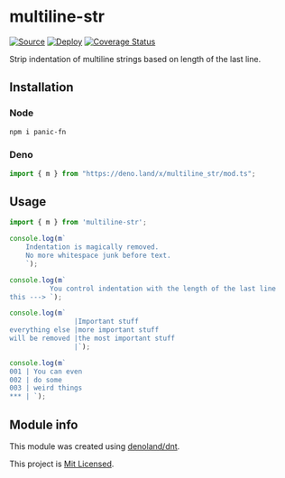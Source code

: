 # multiline-str

[![Source](https://img.shields.io/badge/source-github-informational)](https://github.com/glebbash/multiline-strn)
[![Deploy](https://github.com/glebbash/multiline-str/workflows/release/badge.svg)](https://github.com/glebbash/multiline-str/actions)
[![Coverage Status](https://coveralls.io/repos/github/glebbash/multiline-str/badge.svg?branch=master)](https://coveralls.io/github/glebbash/multiline-str?branch=master)

Strip indentation of multiline strings based on length of the last line.

## Installation

### Node

```bash
npm i panic-fn
```

### Deno

```ts
import { m } from "https://deno.land/x/multiline_str/mod.ts";
```

## Usage

```ts
import { m } from 'multiline-str';

console.log(m`
    Indentation is magically removed.
    No more whitespace junk before text.
    `);

console.log(m`
          You control indentation with the length of the last line
this ---> `);

console.log(m`
                |Important stuff
everything else |more important stuff
will be removed |the most important stuff         
                |`);

console.log(m`
001 | You can even 
002 | do some
003 | weird things
*** | `);
```

## Module info

This module was created using [denoland/dnt](https://github.com/denoland/dnt).

This project is [Mit Licensed](LICENSE).
